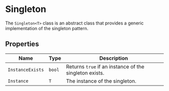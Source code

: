 # Singleton<T>

The `Singleton<T>` class is an abstract class that provides a generic implementation of the singleton pattern.

## Properties

| Name | Type | Description |
| --- | --- | --- |
| `InstanceExists` | `bool` | Returns `true` if an instance of the singleton exists. |
| `Instance` | `T` | The instance of the singleton. |
